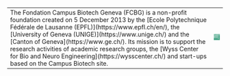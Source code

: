 <table>
  <tr>
    <td>
      The Fondation Campus Biotech Geneva (FCBG) is a non-profit foundation created on 5
      December 2013 by the [Ecole Polytechnique Fédérale de Lausanne
      (EPFL)](https://www.epfl.ch/en/), the [University of Geneva
      (UNIGE)](https://www.unige.ch/) and the [Canton of Geneva](https://www.ge.ch/). Its
      mission is to support the research activities of academic research groups, the [Wyss
      Center for Bio and Neuro Engineering](https://wysscenter.ch/) and start-ups based on the
      Campus Biotech site.
    </td>
    <td>
      <img src="https://github.com/fcbg-hnp-meeg/.github/blob/main/images/FCBG.svg" alt="FCBG logo" width="150"/>
    </td>
  </tr>
</table>
